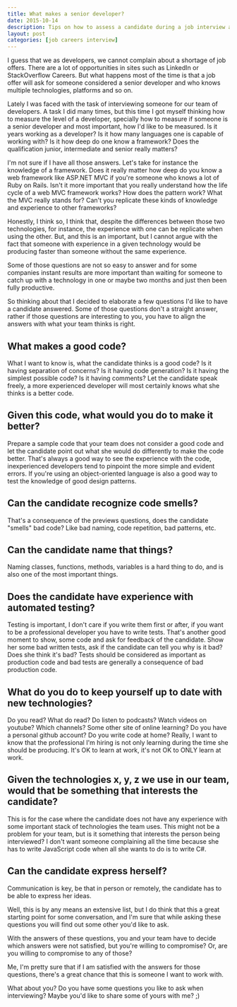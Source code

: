 ```yaml
---
title: What makes a senior developer?
date: 2015-10-14
description: Tips on how to assess a candidate during a job interview as a developer.
layout: post
categories: [job careers interview]
---
```

I guess that we as developers, we cannot complain about a shortage of job offers. There are a lot of opportunities in sites such as LinkedIn or StackOverflow Careers. But what happens most of the time is that a job offer will ask for someone considered a senior developer and who knows multiple technologies, platforms and so on.

Lately I was faced with the task of interviewing someone for our team of developers. A task I did many times, but this time I got myself thinking how to measure the level of a developer, specially how to measure if someone is a senior developer and most important, how I'd like to be measured. Is it years working  as a developer? Is it how many languages one is capable of working with? Is it how deep do one know a framework? Does the qualification junior, intermediate and senior really matters? 

I'm not sure if I have all those answers. Let's take for instance the knowledge of a framework. Does it really matter how deep do you know a web framework like ASP.NET MVC if you're someone who knows a lot of  Ruby on Rails. Isn't it more important that you really understand how the life cycle of a web MVC framework works? How does the pattern work? What the MVC really stands for? Can't you replicate these kinds of knowledge and experience to other frameworks?

Honestly, I think so, I think that, despite the differences between those two technologies, for instance, the experience with one can be replicate when using the other. But, and this is an important, but I cannot argue with the fact that someone with experience in a given technology would be producing faster than someone without the same experience.

Some of those questions are not so easy to answer and for some companies instant results are more important than waiting for someone to catch up with a technology in one or maybe two months and just then been fully productive.

So thinking about that I decided to elaborate a few questions I'd like to have a candidate answered. Some of those questions don't a straight answer, rather if those questions are interesting to you, you have to align the answers with what your team thinks is right.

## What makes a good code?
What I want to know is, what the candidate thinks is a good code? Is it having separation of concerns? Is it having code generation? Is it having the simplest possible code? Is it having comments? Let the candidate speak freely, a more experienced developer will most certainly knows what she thinks is a better code.

## Given this code, what would you do to make it better?
Prepare a sample code that your team does not consider a good code and let the candidate point out what she would do differently to make the code better. That's always a good way to see the experience with the code, inexperienced developers tend to pinpoint the more simple and evident errors. If you're using an object-oriented language is also a good way to test the knowledge of good design patterns.

## Can the candidate recognize code smells? 
That's a consequence of the previews questions, does the candidate "smells" bad code? Like bad naming, code repetition, bad patterns, etc.

## Can the candidate name that things? 
Naming classes, functions, methods, variables is a hard thing to do, and is also one of the most important things.

## Does the candidate have experience with automated testing?
Testing is important, I don't care if you write them first or after, if you want to be a professional developer you have to write tests. 
That's another good moment to show, some code and ask for feedback of the candidate. Show her some bad written tests, ask if the candidate can tell you why is it bad? Does she think it's bad? Tests should be considered as important as production code and bad tests are generally a consequence of bad production code.

## What do you do to keep yourself up to date with new technologies?
Do you read? What do read? Do listen to podcasts? Watch videos on youtube? Which channels? Some other site of online learning? Do you have a personal github account? Do you write code at home? Really, I want to know that the professional I'm hiring is not only learning during the time she should be producing. It's OK to learn at work, it's not OK to ONLY learn at work.

## Given the technologies x, y, z we use in our team, would that be something that interests the candidate?
This is for the case where the candidate does not have any experience with some important stack of technologies the team uses. This might not be a problem for your team, but is it something that interests the person being interviewed? I don't want someone complaining all the time because she has to write JavaScript code when all she wants to do is to write C#.

## Can the candidate express herself? 
Communication is key, be that in person or remotely, the candidate has to be able to express her ideas.

Well, this is by any means an extensive list, but I do think that this a great starting point for some conversation, and I'm sure that while asking these questions you will find out some other you'd like to ask.

With the answers of these questions, you and your team have to decide which answers were not satisfied, but you're willing to compromise? Or, are you willing to compromise to any of those?

Me, I'm pretty sure that if I am satisfied with the answers for those questions, there's a great chance that this is someone I want to work with.

What about you? Do you have some questions you like to ask when interviewing? Maybe you'd like to share some of yours with me? ;)
